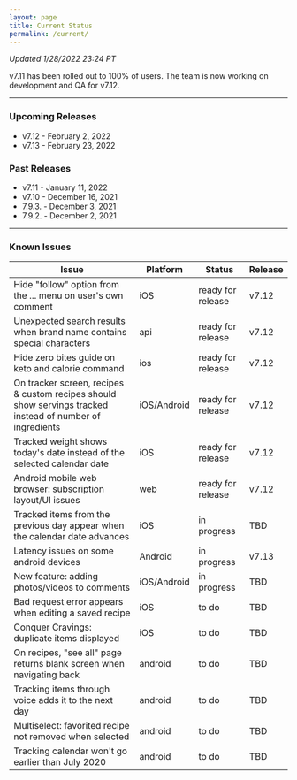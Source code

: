 ```yaml
---
layout: page
title: Current Status
permalink: /current/
---
```


_Updated 1/28/2022 23:24 PT_

v7.11 has been rolled out to 100% of users. The team is now working on development and QA for v7.12. 

***

### Upcoming Releases
- v7.12   - February 2, 2022
- v7.13   - February 23, 2022
 
### Past Releases
- v7.11   - January 11, 2022
- v7.10   - December 16, 2021
- 7.9.3.  - December 3, 2021
- 7.9.2.  - December 2, 2021

***

### Known Issues

|Issue                          |Platform   | Status    | Release           |
| ---                           | ---       | ---       | ---               |
|Hide "follow" option from the ... menu on user's own comment|iOS|ready for release| v7.12|
|Unexpected search results when brand name contains special characters|api|ready for release| v7.12|
|Hide zero bites guide on keto and calorie command|ios|ready for release| v7.12|
|On tracker screen, recipes & custom recipes should show servings tracked instead of number of ingredients|iOS/Android|ready for release| v7.12|
|Tracked weight shows today's date instead of the selected calendar date|iOS|ready for release| v7.12|
|Android mobile web browser: subscription layout/UI issues|web|ready for release| v7.12|
|Tracked items from the previous day appear when the calendar date advances |iOS|in progress| TBD|
|Latency issues on some android devices|Android|in progress| v7.13|
|New feature: adding photos/videos to comments|iOS/Android|in progress| TBD|
|Bad request error appears when editing a saved recipe|iOS|to do| TBD|
|Conquer Cravings: duplicate items displayed|iOS|to do| TBD|
|On recipes, "see all" page returns blank screen when navigating back |android|to do| TBD|
|Tracking items through voice adds it to the next day |android|to do| TBD|
|Multiselect: favorited recipe not removed when selected |android|to do| TBD|
|Tracking calendar won't go earlier than July 2020 |android|to do| TBD|
